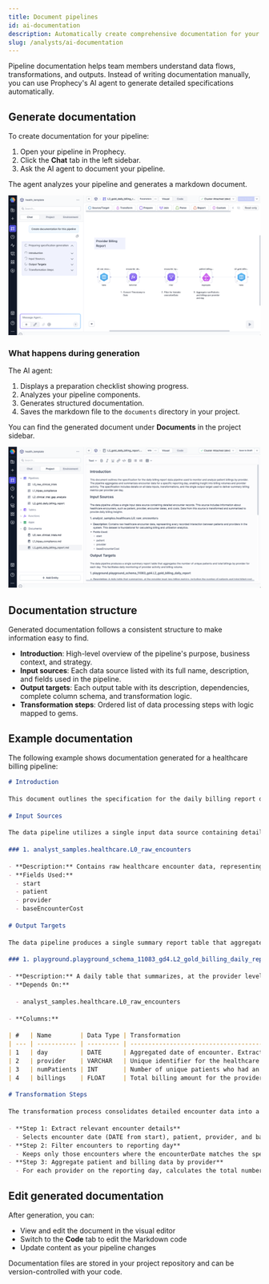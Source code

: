 ```yaml
---
title: Document pipelines
id: ai-documentation
description: Automatically create comprehensive documentation for your data pipelines using Prophecy's AI agent
slug: /analysts/ai-documentation
---
```


Pipeline documentation helps team members understand data flows, transformations, and outputs. Instead of writing documentation manually, you can use Prophecy's AI agent to generate detailed specifications automatically.

## Generate documentation

To create documentation for your pipeline:

1. Open your pipeline in Prophecy.
1. Click the **Chat** tab in the left sidebar.
1. Ask the AI agent to document your pipeline.

The agent analyzes your pipeline and generates a markdown document.

![Ask agent to generate documentation](img/agent-generate-docs.png)

### What happens during generation

The AI agent:

1. Displays a preparation checklist showing progress.
1. Analyzes your pipeline components.
1. Generates structured documentation.
1. Saves the markdown file to the `documents` directory in your project.

You can find the generated document under **Documents** in the project sidebar.

![Generated documentation](img/agent-docs-list.png)

## Documentation structure

Generated documentation follows a consistent structure to make information easy to find.

- **Introduction**: High-level overview of the pipeline's purpose, business context, and strategy.
- **Input sources**: Each data source listed with its full name, description, and fields used in the pipeline.
- **Output targets**: Each output table with its description, dependencies, complete column schema, and transformation logic.
- **Transformation steps**: Ordered list of data processing steps with logic mapped to gems.

## Example documentation

The following example shows documentation generated for a healthcare billing pipeline:

```markdown
# Introduction

This document outlines the specification for the daily billing report data pipeline used to monitor and analyze patient billings by provider. The pipeline aggregates and summarizes encounter data for a specific reporting day, enabling insight into billing volumes and provider activity. The specification includes details on all data inputs, transformations, and the single output target used to deliver summary billing metrics per provider per day.

# Input Sources

The data pipeline utilizes a single input data source containing detailed encounter records. This source includes information about healthcare encounters, such as patient, provider, encounter dates, and costs. Data from this source is transformed and summarized to provide daily billing insights.

### 1. analyst_samples.healthcare.L0_raw_encounters

- **Description:** Contains raw healthcare encounter data, representing every recorded interaction between patients and providers in the system. This dataset is foundational for calculating billing and utilization analytics.
- **Fields Used:**
  - start
  - patient
  - provider
  - baseEncounterCost

# Output Targets

The data pipeline produces a single summary report table that aggregates the number of unique patients and total billings by provider for each day. This facilitates daily monitoring of provider activity and billing volume.

### 1. playground.playground_schema_11083_gd4.L2_gold_billing_daily_report

- **Description:** A daily table that summarizes, at the provider level, key billing metrics, including the number of patients and total billed cost for all encounters occurring on a specified date. Enables daily operational analysis for healthcare providers.
- **Depends On:**

  - analyst_samples.healthcare.L0_raw_encounters

- **Columns:**

| #   | Name        | Data Type | Transformation                                                                                                                                                 |
| --- | ----------- | --------- | -------------------------------------------------------------------------------------------------------------------------------------------------------------- |
| 1   | day         | DATE      | Aggregated date of encounter. Extracted as DATE from the start field of analyst_samples.healthcare.L0_raw_encounters and filtered to match the execution date. |
| 2   | provider    | VARCHAR   | Unique identifier for the healthcare provider. Directly taken from the provider field in analyst_samples.healthcare.L0_raw_encounters.                         |
| 3   | numPatients | INT       | Number of unique patients who had an encounter with the provider on the given day. Computed as COUNT(patient) grouped by day and provider.                     |
| 4   | billings    | FLOAT     | Total billing amount for the provider on the given day. Computed as SUM(baseEncounterCost) grouped by day and provider.                                        |

# Transformation Steps

The transformation process consolidates detailed encounter data into a meaningful daily summary, aiding business users in tracking daily billing activity across all providers.

- **Step 1: Extract relevant encounter details**
  - Selects encounter date (DATE from start), patient, provider, and base encounter cost from analyst_samples.healthcare.L0_raw_encounters.
- **Step 2: Filter encounters to reporting day**
  - Keeps only those encounters where the encounterDate matches the specified executionDate variable, ensuring daily analysis.
- **Step 3: Aggregate patient and billing data by provider**
  - For each provider on the reporting day, calculates the total number of patient encounters and sums the total billed amount by grouping on the encounter date and provider fields.
```

## Edit generated documentation

After generation, you can:

- View and edit the document in the visual editor
- Switch to the **Code** tab to edit the Markdown code
- Update content as your pipeline changes

Documentation files are stored in your project repository and can be version-controlled with your code.
